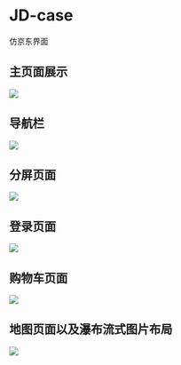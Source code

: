 # JD-case
仿京东界面
## 主页面展示
![](https://i.imgur.com/cqY2U6b.jpg)
## 导航栏
![](https://i.imgur.com/GrD44lg.jpg)
## 分屏页面
![](https://i.imgur.com/n0YYWmR.png)
## 登录页面
![](https://i.imgur.com/eFVnea4.jpg)
## 购物车页面
![](https://i.imgur.com/ZUXSCw3.jpg)
## 地图页面以及瀑布流式图片布局
![](https://i.imgur.com/U0eVBhB.jpg)
